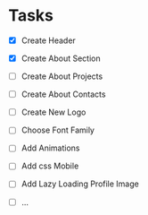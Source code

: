 # Tasks

- [x] Create Header
- [x] Create About Section
- [ ] Create About Projects
- [ ] Create About Contacts
- [ ] Create New Logo
- [ ] Choose Font Family
- [ ] Add Animations
- [ ] Add css Mobile
- [ ] Add Lazy Loading Profile Image
- [ ] ...

